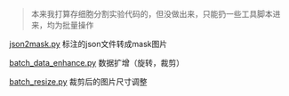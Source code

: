  >本来我打算存细胞分割实验代码的，但没做出来，只能扔一些工具脚本进来，均为批量操作

[json2mask.py](https://github.com/cheng1608/PyTorch_UNet_cell-segmentation/blob/main/json2mask.py "json2mask.py") 标注的json文件转成mask图片

[batch_data_enhance.py](https://github.com/cheng1608/PyTorch_UNet_cell-segmentation/blob/main/batch_data_enhance.py "batch_data_enhance.py") 数据扩增（旋转，裁剪）

[batch_resize.py](https://github.com/cheng1608/PyTorch_UNet_cell-segmentation/blob/main/batch_resize.py "batch_resize.py") 裁剪后的图片尺寸调整







